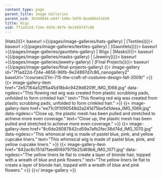 ```yaml
---
content_type: page
parent_title: Image Galleries
parent_uid: 3b349044-e847-540e-5df0-8ea086e51650
title: Wigs
uid: 7f1ad22d-f24e-4656-96fb-9e24897d7c86
---
```


[Hats]({{< baseurl >}}/pages/image-galleries/hats-gallery) | [Textiles]({{< baseurl >}}/pages/image-galleries/textiles-gallery) | [Gauntlets]({{< baseurl >}}/pages/image-galleries/gauntlets-gallery) | Wigs | [Masks]({{< baseurl >}}/pages/image-galleries/masks-gallery) | [Jewelry]({{< baseurl >}}/pages/image-galleries/jewelry-gallery) | [Final Projects]({{< baseurl >}}/pages/image-galleries/final-projects-gallery)
{{< image-gallery id="7f1ad22d-f24e-4656-96fb-9e24897d7c86_nanogallery2" baseUrl="/courses/21m-715-the-craft-of-costume-design-fall-2009/" >}}
{{< image-gallery-item href="2e57164a52ff5a45d18b4c9429d8209f_IMG_1068.jpg" data-ngdesc="This flowing red wig was created from plastic scrubbing pads, unfolded to form crinkled hair." text="This flowing red wig was created from plastic scrubbing pads, unfolded to form crinkled hair." >}}
{{< image-gallery-item href="ee71c0f1090548d2a241d75be5d1deea_IMG_1069.jpg" data-ngdesc="Close up, the plastic mesh has been pulled and stretched to achieve more even coverage." text="Close up, the plastic mesh has been pulled and stretched to achieve more even coverage." >}}
{{< image-gallery-item href="8c6de26087842cd59a7afb2fec38d74d_IMG_1070.jpg" data-ngdesc="This whimsical wig is made of pastel blue, pink, and yellow cupcake liners." text="This whimsical wig is made of pastel blue, pink, and yellow cupcake liners." >}}
{{< image-gallery-item href="842ac6c151d7faed6f497975b25d69b6_IMG_1071.jpg" data-ngdesc="The yellow liners lie flat to create a layer of blonde hair, topped with a wreath of blue and pink flowers." text="The yellow liners lie flat to create a layer of blonde hair, topped with a wreath of blue and pink flowers." >}}
{{</ image-gallery >}}